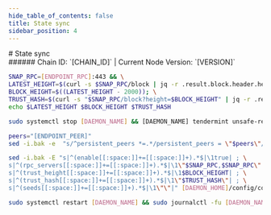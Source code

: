 ```yaml
---
hide_table_of_contents: false
title: State sync
sidebar_position: 4
---
```


<div class="h1-with-icon icon-[CHAIN_SYSTEM_NAME]">
# State sync
</div>
###### Chain ID: `[CHAIN_ID]` | Current Node Version: `[VERSION]`

```bash
SNAP_RPC=[ENDPOINT_RPC]:443 && \
LATEST_HEIGHT=$(curl -s $SNAP_RPC/block | jq -r .result.block.header.height); \
BLOCK_HEIGHT=$((LATEST_HEIGHT - 2000)); \
TRUST_HASH=$(curl -s "$SNAP_RPC/block?height=$BLOCK_HEIGHT" | jq -r .result.block_id.hash) && \
echo $LATEST_HEIGHT $BLOCK_HEIGHT $TRUST_HASH
```
```bash
sudo systemctl stop [DAEMON_NAME] && [DAEMON_NAME] tendermint unsafe-reset-all --home [DAEMON_HOME] --keep-addr-book
```
```bash
peers="[ENDPOINT_PEER]"
sed -i.bak -e  "s/^persistent_peers *=.*/persistent_peers = \"$peers\"/" [DAEMON_HOME]/config/config.toml
```
```bash
sed -i.bak -E "s|^(enable[[:space:]]+=[[:space:]]+).*$|\1true| ; \
s|^(rpc_servers[[:space:]]+=[[:space:]]+).*$|\1\"$SNAP_RPC,$SNAP_RPC\"| ; \
s|^(trust_height[[:space:]]+=[[:space:]]+).*$|\1$BLOCK_HEIGHT| ; \
s|^(trust_hash[[:space:]]+=[[:space:]]+).*$|\1\"$TRUST_HASH\"| ; \
s|^(seeds[[:space:]]+=[[:space:]]+).*$|\1\"\"|" [DAEMON_HOME]/config/config.toml
```
```bash
sudo systemctl restart [DAEMON_NAME] && sudo journalctl -fu [DAEMON_NAME] --no-hostname -o cat
```